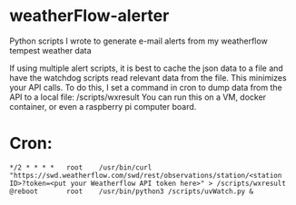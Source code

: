 # weatherFlow-alerter
Python scripts I wrote to generate e-mail alerts from my weatherflow tempest weather data

If using multiple alert scripts, it is best to cache the json data to a file and have the watchdog scripts read relevant data from the file.  This minimizes your API calls.  To do this, I set a command in cron to dump data from the API to a local file: /scripts/wxresult  You can run this on a VM, docker container, or even a raspberry pi computer board.

# Cron:
```
*/2 * * * *   root    /usr/bin/curl "https://swd.weatherflow.com/swd/rest/observations/station/<station ID>?token=<put your Weatherflow API token here>" > /scripts/wxresult
@reboot       root    /usr/bin/python3 /scripts/uvWatch.py &
```
